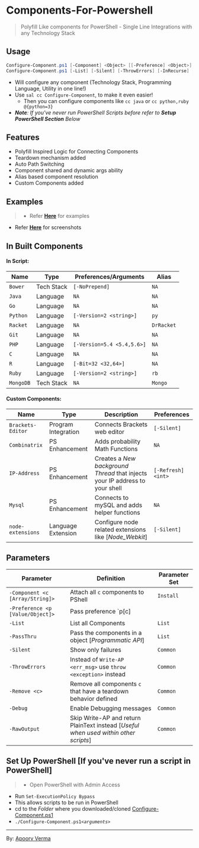 # Components-For-Powershell
> Polyfill Like components for PowerShell - Single Line Integrations with any Technology Stack

## Usage
>
```PowerShell
Configure-Component.ps1 [-Component] <Object> [[-Preference] <Object>] [-Silent] [-ThrowErrors] [-InRecurse] [-Remove] [-RawOutput] [<CommonParameters>]
Configure-Component.ps1 [-List] [-Silent] [-ThrowErrors] [-InRecurse] [-Remove] [-RawOutput] [-PassThru] [<CommonParameters>]
```
- Will configure any component (Technology Stack, Programming Language, Utility in one line!)
- Use `sal cc Configure-Component`, to make it even easier!
  - Then you can configure components like `cc java` or `cc python,ruby @{python=3}`
- *__Note__: If you've never run PowerShell Scripts before refer to __Setup PowerShell Section__ Below*

## Features
>
- Polyfill Inspired Logic for Connecting Components
- Teardown mechanism added
- Auto Path Switching
- Component shared and dynamic args ability
- Alias based component resolution
- Custom Components added

## Examples
> - Refer **[Here](docs/examples.md)** for examples
- Refer **[Here](docs/scr.md)** for screenshots

## In Built Components
> 
#### In Script:
Name        | Type       | Preferences/Arguments | Alias
----------- | ---------- | --------------------- | ------
`Bower`     | Tech Stack | `[-NoPrepend]`        | `NA`
`Java`      | Language   | `NA`                  | `NA`
`Go`        | Language   | `NA`                  | `NA`
`Python`    | Language   | `[-Version=2 <string>]`| `py`
`Racket`    | Language   | `NA`                  | `DrRacket`
`Git`       | Language   | `NA`                  | `NA`
`PHP`       | Language   | `[-Version=5.4 <5.4,5.6>]`| `NA`
`C`         | Language   | `NA`                  | `NA`
`R`         | Language   | `[-Bit=32 <32,64>]`   | `NA`
`Ruby`      | Language   | `[-Version=2 <string>]`| `rb`
`MongoDB`   | Tech Stack | `NA`                  | `Mongo`
>
#### Custom Components:
Name              | Type                | Description | Preferences
----------------- | ------------------- | ----------- | -----
`Brackets-Editor` | Program Integration | Connects Brackets web editor | `[-Silent]`
`Combinatrix`     | PS Enhancement      | Adds probability Math Functions | `NA` 
`IP-Address`      | PS Enhancement      | Creates a *New background Thread* that injects your IP address to your shell | `[-Refresh] <int>`
`Mysql`           | PS Enhancement      | Connects to mySQL and adds helper functions | `NA`
`node-extensions` | Language Extension  | Configure node related extensions like [*Node_Webkit*] | `[-Silent]`

## Parameters
>
Parameter         | Definition | Parameter Set
----------------- | ---------- | -------------
`-Component <c [Array/String]>`  | Attach all `c` components to PShell | `Install`
`-Preference <p [Value/Object]>` | Pass preference `p[c] || p` to every `c` | `Install`
`-List`           | List all Components | `List`
`-PassThru`       | Pass the components in a object [*Programmatic API*] | `List`
`-Silent`         | Show only failures | `Common`
`-ThrowErrors`    | Instead of `Write-AP <err_msg>` use `throw <exception>` instead | `Common`
`-Remove <c>`     | Remove all components `c` that have a teardown behavior defined | `Common`
`-Debug`          | Enable Debugging messages | `Common`
`-RawOutput`      | Skip Write-AP and return PlainText instead [*Useful when used within other scripts*] | `Common`

## Set Up PowerShell [If you've never run a script in PowerShell]
> - Open PowerShell with Admin Access
- Run `Set-ExecutionPolicy Bypass`
- This allows scripts to be run in PowerShell
- cd to the *Folder* where you downloaded/cloned [Configure-Component.ps1](Configure-Component.ps1)
- `./Configure-Component.ps1`*`<arguments>`*

---
By: [Apoorv Verma](https://github.com/avdaredevil)
